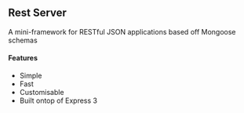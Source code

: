 ## Rest Server

A mini-framework for RESTful JSON applications based off Mongoose schemas

#### Features

* Simple
* Fast
* Customisable
* Built ontop of Express 3

